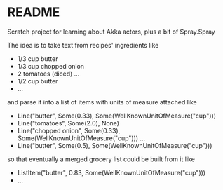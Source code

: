# README #

Scratch project for learning about Akka actors, plus a bit of Spray.Spray

The idea is to take text from recipes' ingredients like

* 1/3 cup butter
* 1/3 cup chopped onion
* 2 tomatoes (diced)
...
* 1/2 cup butter
* ...

and parse it into a list of items with units of measure attached like

* Line("butter", Some(0.33), Some(WellKnownUnitOfMeasure("cup")))
* Line("tomatoes", Some(2.0), None)
* Line("chopped onion", Some(0.33), Some(WellKnownUnitOfMeasure("cup")))
...
* Line("butter", Some(0.5), Some(WellKnownUnitOfMeasure("cup")))

so that eventually a merged grocery list could be built from it like

* ListItem("butter", 0.83, Some(WellKnownUnitOfMeasure("cup")))
* ...

